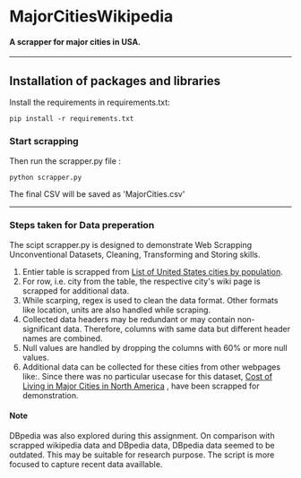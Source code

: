 # MajorCitiesWikipedia

#### A scrapper for major cities in USA.

---
## Installation of packages and libraries

Install the requirements in requirements.txt:
```
pip install -r requirements.txt
```
### Start scrapping

Then run the scrapper.py file :
```
python scrapper.py
```
The final CSV will be saved as 'MajorCities.csv'

---

### Steps taken for Data preperation

The scipt scrapper.py is designed to demonstrate Web Scrapping Unconventional Datasets, Cleaning, Transforming and Storing skills. 

1. Entier table is scrapped from [List of United States cities by population](https://en.wikipedia.org/wiki/List_of_United_States_cities_by_population).
2. For row, i.e. city from the table, the respective city's wiki page is scrapped for additional data.
3. While scarping, regex is used to clean the data format. Other formats like location, units are also handled while scraping.
4. Collected data headers may be redundant or may contain non-significant data. Therefore, columns with same data but different header names are combined.
5. Null values are handled by dropping the columns with 60% or more null values.
6. Additional data can be collected for these cities from other webpages like:. Since there was no particular usecase for this dataset, [Cost of Living in Major Cities in North America](https://www.numbeo.com/cost-of-living/region_rankings.jsp?title=2019&region=021) , []() have been scrapped for demonstration.

#### Note
DBpedia was also explored during this assignment. On comparison with scrapped wikipedia data and DBpedia data, DBpedia data seemed to be outdated. This may be suitable for research purpose. The script is more focused to capture recent data availlable.
